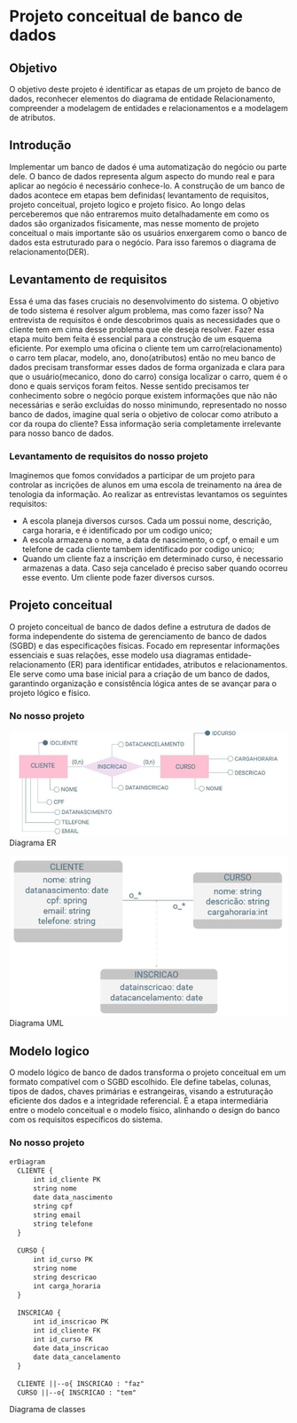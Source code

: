 # Projeto conceitual de banco de dados
## Objetivo
  O objetivo deste projeto é identificar as etapas de um projeto de banco de dados, reconhecer elementos do diagrama de entidade Relacionamento, compreender a modelagem de entidades e relacionamentos e a modelagem de atributos.
## Introdução 
  Implementar um banco de dados é uma automatização do negócio ou parte dele. O banco de dados representa algum aspecto do mundo real e para aplicar ao negócio é necessário conhece-lo.
  A construção de um banco de dados acontece em etapas bem definidas( levantamento de requisitos, projeto conceitual, projeto logico e projeto fisico.
  Ao longo delas perceberemos que não entraremos muito detalhadamente em como os dados são organizados fisicamente, mas nesse momento de projeto conceitual o mais importante são os usuários enxergarem
  como o banco de dados esta estruturado para o negócio. Para isso faremos o diagrama de relacionamento(DER).
## Levantamento de requisitos
  Essa é uma das fases cruciais no desenvolvimento do sistema. O objetivo de todo sistema é resolver algum problema,
  mas como fazer isso? Na entrevista de requisitos é onde descobrimos quais as necessidades que o cliente tem em cima
  desse problema que ele deseja resolver. Fazer essa etapa muito bem feita é essencial para a construção de um esquema
  eficiente. Por exemplo uma oficina o cliente tem um carro(relacionamento) o carro tem placar, modelo, ano, dono(atributos)
  então no meu banco de dados precisam transformar esses dados de forma organizada e clara para que o usuário(mecanico,
  dono do carro) consiga localizar o carro, quem é o dono e quais serviços foram feitos. Nesse sentido precisamos ter
  conhecimento sobre o negócio porque existem informações que não não necessárias e serão excluídas do nosso minimundo,
  representado no nosso banco de dados, imagine qual seria o objetivo de colocar como atributo a cor da roupa do cliente?
  Essa informação seria completamente irrelevante para nosso banco de dados.
  ### Levantamento de requisitos do nosso projeto
  Imaginemos que fomos convidados a participar de um projeto para controlar as incrições de alunos em uma escola de treinamento
  na área de tenologia da informação. Ao realizar as entrevistas levantamos os seguintes requisitos:
  - A escola planeja diversos cursos. Cada um possui nome, descrição, carga horaria, e é identificado por um codigo unico;
  - A escola armazena o nome, a data de nascimento, o cpf, o email e um telefone de cada cliente tambem identificado por codigo unico;
  - Quando um cliente faz a inscrição em determinado curso, é necessario armazenas a data. Caso seja cancelado é preciso saber quando ocorreu esse evento. Um cliente pode fazer diversos cursos.
## Projeto conceitual
  O projeto conceitual de banco de dados define a estrutura de dados de forma independente do sistema de gerenciamento de banco de dados (SGBD) e das especificações físicas. Focado em representar
  informações essenciais e suas relações, esse modelo usa diagramas entidade-relacionamento (ER) para identificar entidades, atributos e relacionamentos. Ele serve como uma base inicial para a 
  criação de um banco de dados, garantindo organização e consistência lógica antes de se avançar para o projeto lógico e físico.
  ### No nosso projeto

![diagrama DER.JPG](https://github.com/Leorehin/estudosSQL/blob/main/diagrama%20DER.JPG)
  Diagrama ER

![Diagrama UML](https://github.com/Leorehin/estudosSQL/blob/main/diagrama%20UML.JPG)
Diagrama UML

## Modelo logico
O modelo lógico de banco de dados transforma o projeto conceitual em um formato compatível com o SGBD escolhido. Ele define tabelas, colunas, tipos de dados, chaves primárias e estrangeiras, visando a estruturação eficiente dos dados e a integridade referencial. É a etapa intermediária entre o modelo conceitual e o modelo físico, alinhando o design do banco com os requisitos específicos do sistema.

### No nosso projeto
  ```
  erDiagram
    CLIENTE {
        int id_cliente PK
        string nome
        date data_nascimento
        string cpf
        string email
        string telefone
    }

    CURSO {
        int id_curso PK
        string nome
        string descricao
        int carga_horaria
    }

    INSCRICAO {
        int id_inscricao PK
        int id_cliente FK
        int id_curso FK
        date data_inscricao
        date data_cancelamento
    }

    CLIENTE ||--o{ INSCRICAO : "faz"
    CURSO ||--o{ INSCRICAO : "tem"

```
Diagrama de classes
